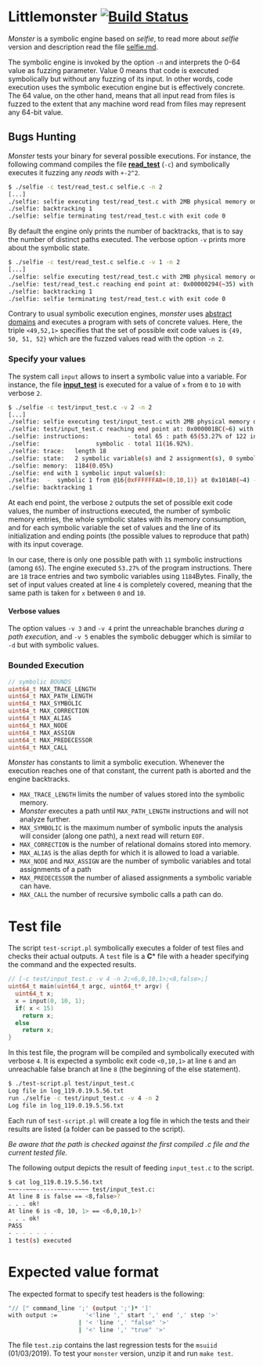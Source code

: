 # Littlemonster [![Build Status](https://travis-ci.org/cksystemsteaching/selfie.svg?branch=littlemonster)](https://travis-ci.org/cksystemsteaching/selfie/branches)

*Monster* is a symbolic engine based on *selfie*, to read more about *selfie* version and description read the file [selfie.md](https://github.com/cksystemsteaching/selfie/blob/littlemonster/selfie.md).

The symbolic engine is invoked by the option `-n` and interprets the 0-64 value as fuzzing parameter. Value 0 means that code is executed symbolically but without any fuzzing of its input. In other words, code execution uses the symbolic execution engine but is effectively concrete. The 64 value, on the other hand, means that all input read from files is fuzzed to the extent that any machine word read from files may represent any 64-bit value.

## Bugs Hunting
*Monster* tests your binary for several possible executions. For instance, the following command compiles the file [**read_test**](https://github.com/cksystemsteaching/selfie/blob/littlemonster/test/read_test.c) (`-c`) and symbolically executes it fuzzing any *reads* with `+-2^2`.
```bash
$ ./selfie -c test/read_test.c selfie.c -n 2
[...]
./selfie: selfie executing test/read_test.c with 2MB physical memory on monster
./selfie: backtracking 1
./selfie: selfie terminating test/read_test.c with exit code 0
```
By default the engine only prints the number of backtracks, that is to say the number of distinct paths executed.
The verbose option `-v`
prints more about the symbolic state.
```bash
$ ./selfie -c test/read_test.c selfie.c -v 1 -n 2
[...]
./selfie: selfie executing test/read_test.c with 2MB physical memory on monster
./selfie: test/read_test.c reaching end point at: 0x00000294(~35) with exit code <49,52,1>
./selfie: backtracking 1
./selfie: selfie terminating test/read_test.c with exit code 0
```
Contrary to usual symbolic execution engines,
*monster* uses [abstract domains](https://en.wikipedia.org/wiki/Abstract_interpretation#Examples_of_abstract_domains) and executes a program with sets of concrete values.
Here, the triple `<49,52,1>` specifies that the set of possible exit code values is `{49, 50, 51, 52}` which are the fuzzed values read with the option `-n 2`.

### Specify your values
The system call `input` allows to insert a symbolic value into a variable.
For instance,
the file [**input_test**](https://github.com/cksystemsteaching/selfie/blob/littlemonster/test/input_test.c) is executed
for a value of `x` from `0` to `10` with verbose `2`.
```bash
$ ./selfie -c test/input_test.c -v 2 -n 2
[...]
./selfie: selfie executing test/input_test.c with 2MB physical memory on monster
./selfie: test/input_test.c reaching end point at: 0x000001BC(~6) with exit code <0,10,1>
./selfie: instructions:           - total 65 : path 65(53.27% of 122 instructions).
./selfie:                symbolic - total 11(16.92%).
./selfie: trace:   length 18
./selfie: state:   2 symbolic variable(s) and 2 assignment(s), 0 symbolic call(s), and 0 correction(s).
./selfie: memory:  1184(0.05%)
./selfie: end with 1 symbolic input value(s):
./selfie:  -  symbolic 1 from @16{0xFFFFFFA8=(0,10,1)} at 0x101A0(~4) -> @17{0xFFFFFFA8=(0,10,1)} (100.00%)
./selfie: backtracking 1
```
At each end point,
the verbose `2` outputs
the set of possible exit code values,
the number of instructions executed,
the number of symbolic memory entries,
the whole symbolic states with its memory consumption, and
for each symbolic variable
the set of values and the line
of its initialization and ending points
(the possible values to reproduce that path) with its input coverage.

In our case,
there is only one possible path with `11` symbolic instructions (among `65`).
The engine executed `53.27%` of the program instructions.
There are `18` trace entries
and two symbolic variables
using `1184`Bytes.
Finally, the set of input values created at line `4`
is completely covered,
meaning that the same path is taken
for `x` between `0` and `10`.

#### Verbose values
The option values `-v 3` and `-v 4` print the unreachable branches *during a path execution*,
and `-v 5` enables the symbolic debugger which is similar to `-d` but with symbolic values.

### Bounded Execution
```c
// symbolic BOUNDS
uint64_t MAX_TRACE_LENGTH
uint64_t MAX_PATH_LENGTH
uint64_t MAX_SYMBOLIC
uint64_t MAX_CORRECTION
uint64_t MAX_ALIAS
uint64_t MAX_NODE
uint64_t MAX_ASSIGN
uint64_t MAX_PREDECESSOR
uint64_t MAX_CALL
```

*Monster* has constants to limit
a symbolic execution.
Whenever the execution reaches one of that constant, the current path is aborted and the engine backtracks.
- `MAX_TRACE_LENGTH` limits the number of values stored into the symbolic memory.
- *Monster* executes a path until `MAX_PATH_LENGTH` instructions and will not analyze further.
- `MAX_SYMBOLIC` is the maximum number of symbolic inputs the analysis will consider (along one path), a next read will return `EOF`.
- `MAX_CORRECTION` is the number of relational domains stored into memory.
- `MAX_ALIAS` is the alias depth for which it is allowed to load a variable.
- `MAX_NODE` and `MAX_ASSIGN` are the number of symbolic variables and total assignments of a path
- `MAX_PREDECESSOR` the number of aliased assignments a symbolic variable can have.
- `MAX_CALL` the number of recursive symbolic calls a path can do.

# Test file
The script `test-script.pl` symbolically executes a folder of test files and checks their actual outputs. A `test` file is a **C*** file with a header specifying the command and the expected results.
```c
// [-c test/input_test.c -v 4 -n 2;<6,0,10,1>;<8,false>;]
uint64_t main(uint64_t argc, uint64_t* argv) {
  uint64_t x;
  x = input(0, 10, 1);
  if( x < 15)
    return x;
  else
    return x;
}
```
In this test file, the program will be compiled and symbolically executed with verbose `4`. It is expected a symbolic exit code `<0,10,1>` at line `6` and an unreachable false branch at line `8` (the beginning of the else statement).
```bash
$ ./test-script.pl test/input_test.c
Log file in log_119.0.19.5.56.txt
run ./selfie -c test/input_test.c -v 4 -n 2
Log file in log_119.0.19.5.56.txt
```
Each run of `test-script.pl` will create a log file in which the tests and their results are listed (a folder can be passed to the script).

*Be aware that the path is checked against the first compiled .c file  and the current tested file.*

The following output depicts the result of feeding `input_test.c` to the script.
```bash
$ cat log_119.0.19.5.56.txt
~~~--~~~------~~~---~~~ test/input_test.c:
At line 8 is false == <8,false>?
. . . ok!
At line 6 is <0, 10, 1> == <6,0,10,1>?
. . . ok!
PASS
- - - - - - -
1 test(s) executed
```

# Expected value format
The expected format to specify test headers is the following:
```bash
"// [" command_line ';' (output ';')* ']'
with output :=        '<'line ',' start ',' end ',' step '>'
                    | '< 'line ',' "false" '>'
                    | '<' line ',' "true" '>'
```

The file `test.zip` contains the last regression tests for the `msuiid` (01/03/2019). To test your `monster` version, unzip it and run `make test`.
